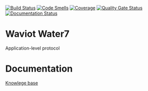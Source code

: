 [![Build Status](https://travis-ci.org/Gordon01/waviot-water7.svg?branch=master)](https://travis-ci.org/Gordon01/waviot-water7)
[![Code Smells](https://sonarcloud.io/api/project_badges/measure?project=Gordon01_waviot-water7&metric=code_smells)](https://sonarcloud.io/dashboard?id=Gordon01_waviot-water7)
[![Coverage](https://sonarcloud.io/api/project_badges/measure?project=Gordon01_waviot-water7&metric=coverage)](https://sonarcloud.io/dashboard?id=Gordon01_waviot-water7)
[![Quality Gate Status](https://sonarcloud.io/api/project_badges/measure?project=Gordon01_waviot-water7&metric=alert_status)](https://sonarcloud.io/dashboard?id=Gordon01_waviot-water7)
[![Documentation Status](https://readthedocs.org/projects/waviot-water7/badge/?version=latest)](https://waviot-water7.readthedocs.io/en/latest/?badge=latest)
# Waviot Water7 

Application-level protocol

# Documentation

[Knowlege base](https://waviot.makekb.com/entry/8/)
